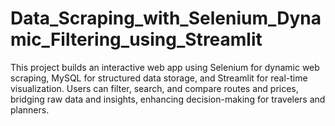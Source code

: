# Data_Scraping_with_Selenium_Dynamic_Filtering_using_Streamlit
This project builds an interactive web app using Selenium for dynamic web scraping, MySQL for structured data storage, and Streamlit for real-time visualization. Users can filter, search, and compare routes and prices, bridging raw data and insights, enhancing decision-making for travelers and planners.
